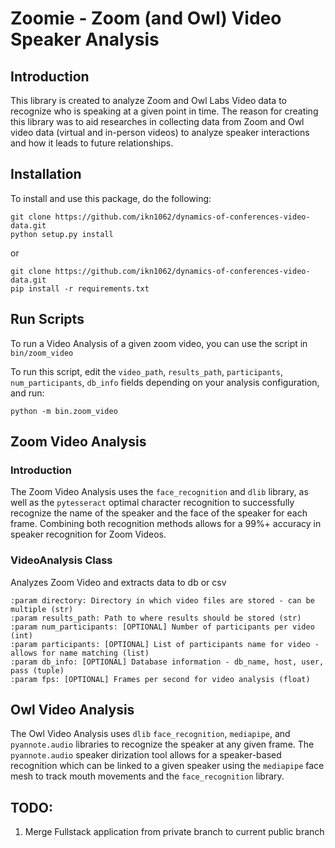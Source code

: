 # Zoomie - Zoom (and Owl) Video Speaker Analysis

## Introduction

This library is created to analyze Zoom and Owl Labs Video data to recognize who is speaking
at a given point in time. The reason for creating this library was to aid researches in collecting
data from Zoom and Owl video data (virtual and in-person videos) to analyze speaker interactions
and how it leads to future relationships.

## Installation
To install and use this package, do the following:

```angular2html
git clone https://github.com/ikn1062/dynamics-of-conferences-video-data.git
python setup.py install
```
or
```angular2html
git clone https://github.com/ikn1062/dynamics-of-conferences-video-data.git
pip install -r requirements.txt
```

## Run Scripts
To run a Video Analysis of a given zoom video, you can use the script in `bin/zoom_video`

To run this script, edit the `video_path`, `results_path`, `participants`, `num_participants`,
`db_info` fields depending on your analysis configuration, and run:
```angular2html
python -m bin.zoom_video
```

## Zoom Video Analysis
### Introduction
The Zoom Video Analysis uses the `face_recognition` and `dlib` library, as well as the 
`pytesseract` optimal character recognition to successfully recognize the name of the 
speaker and the face of the speaker for each frame. Combining both recognition methods allows
for a 99%+ accuracy in speaker recognition for Zoom Videos.

### VideoAnalysis Class
Analyzes Zoom Video and extracts data to db or csv
```
:param directory: Directory in which video files are stored - can be multiple (str)
:param results_path: Path to where results should be stored (str)
:param num_participants: [OPTIONAL] Number of participants per video (int)
:param participants: [OPTIONAL] List of participants name for video - allows for name matching (list)
:param db_info: [OPTIONAL] Database information - db_name, host, user, pass (tuple)
:param fps: [OPTIONAL] Frames per second for video analysis (float)
```


## Owl Video Analysis
The Owl Video Analysis uses `dlib` `face_recognition`, `mediapipe`, and `pyannote.audio` libraries
to recognize the speaker at any given frame. The `pyannote.audio` speaker dirization tool allows 
for a speaker-based recognition which can be linked to a given speaker using the `mediapipe`
face mesh to track mouth movements and the `face_recognition` library.

## TODO:
1. Merge Fullstack application from private branch to current public branch
